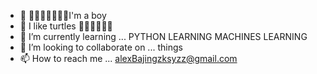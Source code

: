 - 👋 👋👋👋👋👋👋👋I'm a boy
- 👀 I like turtles 👀👀👀👀👀👀
- 🌱 I’m currently learning ... PYTHON LEARNING MACHINES LEARNING
- 💞️ I’m looking to collaborate on ... things
- 📫 How to reach me ... alexBajingzksyzz@gmail.com

<!---
vfraulen/vfraulen is a ✨ special ✨ repository because its `README.md` (this file) appears on your GitHub profile.
You can click the Preview link to take a look at your changes.
--->
